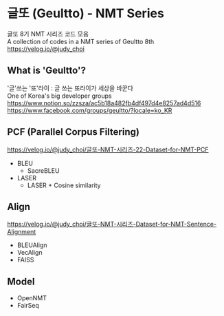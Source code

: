 # 글또 (Geultto) - NMT Series
글또 8기 NMT 시리즈 코드 모음   
A collection of codes in a NMT series of Geultto 8th
https://velog.io/@judy_choi

## What is 'Geultto'?
'글'쓰는 '또'라이 : 글 쓰는 또라이가 세상을 바꾼다   
One of Korea's big developer groups   
https://www.notion.so/zzsza/ac5b18a482fb4df497d4e8257ad4d516   
https://www.facebook.com/groups/geultto/?locale=ko_KR

## PCF (Parallel Corpus Filtering)
https://velog.io/@judy_choi/글또-NMT-시리즈-22-Dataset-for-NMT-PCF
- BLEU
  - SacreBLEU
- LASER
  - LASER + Cosine similarity
  
## Align
https://velog.io/@judy_choi/글또-NMT-시리즈-Dataset-for-NMT-Sentence-Alignment
- BLEUAlign
- VecAlign
- FAISS

## Model
- OpenNMT
- FairSeq

